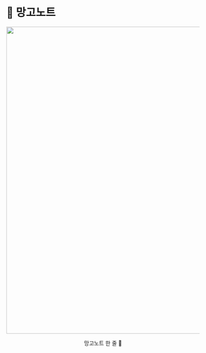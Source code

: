 # 🥭 망고노트

<div align="center">

<img width="800" src="https://github.com/user-attachments/assets/f193fcfa-1b8b-4c8f-965f-e7cd5b8016ed"/>
  
망고노트 한 줄 🥭

</div>
